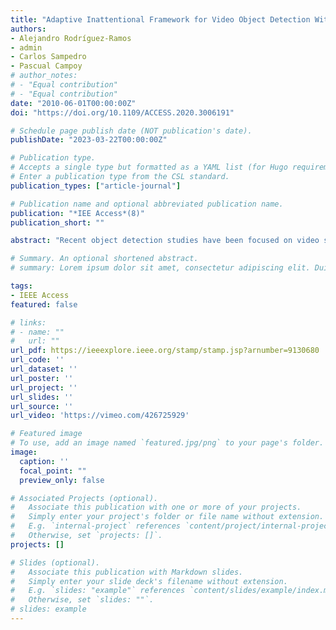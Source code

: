 ```yaml
---
title: "Adaptive Inattentional Framework for Video Object Detection With Reward-Conditional Training"
authors:
- Alejandro Rodríguez-Ramos
- admin
- Carlos Sampedro
- Pascual Campoy
# author_notes:
# - "Equal contribution"
# - "Equal contribution"
date: "2010-06-01T00:00:00Z"
doi: "https://doi.org/10.1109/ACCESS.2020.3006191"

# Schedule page publish date (NOT publication's date).
publishDate: "2023-03-22T00:00:00Z"

# Publication type.
# Accepts a single type but formatted as a YAML list (for Hugo requirements).
# Enter a publication type from the CSL standard.
publication_types: ["article-journal"]

# Publication name and optional abbreviated publication name.
publication: "*IEE Access*(8)"
publication_short: ""

abstract: "Recent object detection studies have been focused on video sequences, mostly due to the increasing demand of industrial applications. Although single-image architectures achieve remarkable results in terms of accuracy, they do not take advantage of particular properties of the video sequences and usually require high parallel computational resources, such as desktop GPUs. In this work, an inattentional framework is proposed, where the object context in video frames is dynamically reused in order to reduce the computation overhead. The context features corresponding to keyframes are fused into a synthetic feature map, which is further refined using temporal aggregation with ConvLSTMs. Furthermore, an inattentional policy has been learned to adaptively balance the accuracy and the amount of context reused. The inattentional policy has been learned under the reinforcement learning paradigm, and using our novel reward-conditional training scheme, which allows for policy training over a whole distribution of reward functions and enables the selection of a unique reward function at inference time. Our framework shows outstanding results on platforms with reduced parallelization capabilities, such as CPUs, achieving an average latency reduction up to 2.09×, and obtaining FPS rates similar to their equivalent GPU platform, at the cost of a 1.11× mAP reduction."

# Summary. An optional shortened abstract.
# summary: Lorem ipsum dolor sit amet, consectetur adipiscing elit. Duis posuere tellus ac convallis placerat. Proin tincidunt magna sed ex sollicitudin condimentum.

tags:
- IEEE Access
featured: false

# links:
# - name: ""
#   url: ""
url_pdf: https://ieeexplore.ieee.org/stamp/stamp.jsp?arnumber=9130680
url_code: ''
url_dataset: ''
url_poster: ''
url_project: ''
url_slides: ''
url_source: ''
url_video: 'https://vimeo.com/426725929'

# Featured image
# To use, add an image named `featured.jpg/png` to your page's folder. 
image:
  caption: ''
  focal_point: ""
  preview_only: false

# Associated Projects (optional).
#   Associate this publication with one or more of your projects.
#   Simply enter your project's folder or file name without extension.
#   E.g. `internal-project` references `content/project/internal-project/index.md`.
#   Otherwise, set `projects: []`.
projects: []

# Slides (optional).
#   Associate this publication with Markdown slides.
#   Simply enter your slide deck's filename without extension.
#   E.g. `slides: "example"` references `content/slides/example/index.md`.
#   Otherwise, set `slides: ""`.
# slides: example
---
```


<!-- {{% callout note %}}
Click the *Cite* button above to demo the feature to enable visitors to import publication metadata into their reference management software.
{{% /callout %}}

{{% callout note %}}
Create your slides in Markdown - click the *Slides* button to check out the example.
{{% /callout %}}

Add the publication's **full text** or **supplementary notes** here. You can use rich formatting such as including [code, math, and images](https://docs.hugoblox.com/content/writing-markdown-latex/). -->
